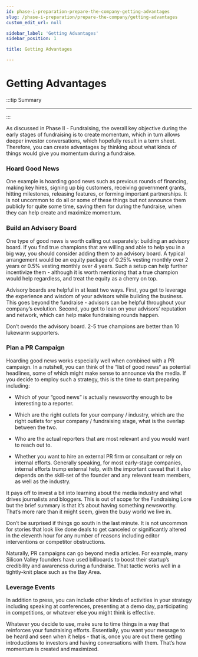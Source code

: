 ```yaml
---
id: phase-i-preparation-prepare-the-company-getting-advantages
slug: /phase-i-preparation/prepare-the-company/getting-advantages
custom_edit_url: null

sidebar_label: 'Getting Advantages'
sidebar_position: 1

title: Getting Advantages

---
```


# Getting Advantages

:::tip Summary

****

:::

As discussed in Phase II - Fundraising, the overall key objective during the early stages of fundraising is to create momentum, which in turn allows deeper investor conversations, which hopefully result in a term sheet. Therefore, you can create advantages by thinking about what kinds of things would give you momentum during a fundraise. 

### Hoard Good News 

One example is hoarding good news such as previous rounds of financing, making key hires, signing up big customers, receiving government grants, hitting milestones, releasing features, or forming important partnerships. It is not uncommon to do all or some of these things but not announce them publicly for quite some time, saving them for during the fundraise, when they can help create and maximize momentum. 

### Build an Advisory Board

One type of good news is worth calling out separately: building an advisory board. If you find true champions that are willing and able to help you in a big way, you should consider adding them to an advisory board. A typical arrangement would be an equity package of 0.25% vesting monthly over 2 years or 0.5% vesting monthly over 4 years. Such a setup can help further incentivize them - although it is worth mentioning that a true champion would help regardless, and treat the equity as a cherry on top.

Advisory boards are helpful in at least two ways. First, you get to leverage the experience and wisdom of your advisors while building the business. This goes beyond the fundraise - advisors can be helpful throughout your company’s evolution. Second, you get to lean on your advisors’ reputation and network, which can help make fundraising rounds happen.

Don’t overdo the advisory board. 2-5 true champions are better than 10 lukewarm supporters.

### Plan a PR Campaign

Hoarding good news works especially well when combined with a PR campaign. In a nutshell, you can think of the “list of good news“ as potential headlines, some of which might make sense to announce via the media. If you decide to employ such a strategy, this is the time to start preparing including:

* Which of your “good news” is actually newsworthy enough to be interesting to a reporter.

* Which are the right outlets for your company / industry, which are the right outlets for your company / fundraising stage, what is the overlap between the two.

* Who are the actual reporters that are most relevant and you would want to reach out to.

* Whether you want to hire an external PR firm or consultant or rely on internal efforts. Generally speaking, for most early-stage companies, internal efforts trump external help, with the important caveat that it also depends on the skill-set of the founder and any relevant team members, as well as the industry.

It pays off to invest a bit into learning about the media industry and what drives journalists and bloggers. This is out of scope for the Fundraising Lore but the brief summary is that it’s about having something newsworthy. That’s more rare than it might seem, given the busy world we live in.

Don’t be surprised if things go south in the last minute. It is not uncommon for stories that look like done deals to get canceled or significantly altered in the eleventh hour for any number of reasons including editor interventions or competitor obstructions.

Naturally, PR campaigns can go beyond media articles. For example, many Silicon Valley founders have used billboards to boost their startup’s credibility and awareness during a fundraise. That tactic works well in a tightly-knit place such as the Bay Area.

### Leverage Events

In addition to press, you can include other kinds of activities in your strategy including speaking at conferences, presenting at a demo day, participating in competitions, or whatever else you might think is effective. 

Whatever you decide to use, make sure to time things in a way that reinforces your fundraising efforts. Essentially, you want your message to be heard and seen when it helps - that is, once you are out there getting introductions to investors and having conversations with them. That’s how momentum is created and maximized.